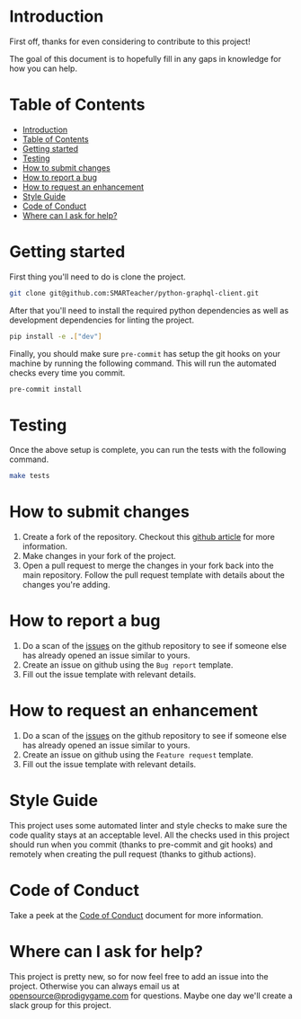 # Introduction

First off, thanks for even considering to contribute to this project!

The goal of this document is to hopefully fill in any gaps in knowledge for how you can help.

# Table of Contents

- [Introduction](#introduction)
- [Table of Contents](#table-of-contents)
- [Getting started](#getting-started)
- [Testing](#testing)
- [How to submit changes](#how-to-submit-changes)
- [How to report a bug](#how-to-report-a-bug)
- [How to request an enhancement](#how-to-request-an-enhancement)
- [Style Guide](#style-guide)
- [Code of Conduct](#code-of-conduct)
- [Where can I ask for help?](#where-can-i-ask-for-help)

# Getting started

First thing you'll need to do is clone the project.

```bash
git clone git@github.com:SMARTeacher/python-graphql-client.git
```

After that you'll need to install the required python dependencies as well as development dependencies for linting the project.

```bash
pip install -e .["dev"]
```

Finally, you should make sure `pre-commit` has setup the git hooks on your machine by running the following command. This will run the automated checks every time you commit.

```bash
pre-commit install
```

# Testing

Once the above setup is complete, you can run the tests with the following command.

```bash
make tests
```

# How to submit changes

1. Create a fork of the repository. Checkout this [github article](https://help.github.com/en/github/getting-started-with-github/fork-a-repo) for more information.
2. Make changes in your fork of the project.
3. Open a pull request to merge the changes in your fork back into the main repository. Follow the pull request template with details about the changes you're adding.

# How to report a bug

1. Do a scan of the [issues](https://github.com/SMARTeacher/python-graphql-client/issues) on the github repository to see if someone else has already opened an issue similar to yours.
2. Create an issue on github using the `Bug report` template.
3. Fill out the issue template with relevant details.

# How to request an enhancement

1. Do a scan of the [issues](https://github.com/SMARTeacher/python-graphql-client/issues) on the github repository to see if someone else has already opened an issue similar to yours.
2. Create an issue on github using the `Feature request` template.
3. Fill out the issue template with relevant details.

# Style Guide

This project uses some automated linter and style checks to make sure the code quality stays at an acceptable level. All the checks used in this project should run when you commit (thanks to pre-commit and git hooks) and remotely when creating the pull request (thanks to github actions).

# Code of Conduct

Take a peek at the [Code of Conduct](CODE_OF_CONDUCT.md) document for more information.

# Where can I ask for help?

This project is pretty new, so for now feel free to add an issue into the project. Otherwise you can always email us at opensource@prodigygame.com for questions. Maybe one day we'll create a slack group for this project.